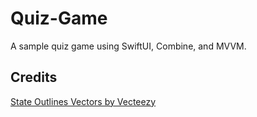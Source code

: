 # Quiz-Game
A sample quiz game using SwiftUI, Combine, and MVVM.


## Credits
<a href="https://www.vecteezy.com/free-vector/state-outlines">State Outlines Vectors by Vecteezy</a>
